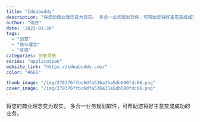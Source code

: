 ```yaml
---
title: "Ideabuddy"
description: "将您的商业理念变为现实。 多合一业务规划软件，可帮助您将好主意变成成功的业务。 "
author: "瑞东"
date: "2023-03-30"
tags:
  - "创意"
  - "商业理念"
  - "灵感"
categories: 创意灵感
series: "application"
website_link: "https://ideabuddy.com/"
color: "#666"

thumb_image: "/img/278376ffbc6dfa536a35a5db500fdc66.png"
cover_image: "/img/278376ffbc6dfa536a35a5db500fdc66.png"
---
```


将您的商业理念变为现实。 多合一业务规划软件，可帮助您将好主意变成成功的业务。 
